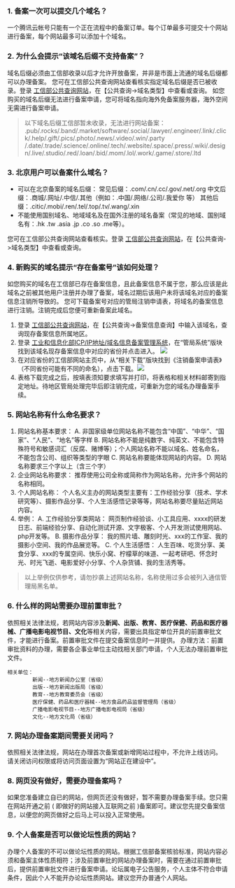 
### 1. 备案一次可以提交几个域名？

一个腾讯云帐号只能有一个正在流程中的备案订单。每个订单最多可提交十个网站进行备案，每个网站最多可以添加十个域名。

### 2. 为什么会提示“该域名后缀不支持备案”？

域名后缀必须由工信部收录以后才允许开放备案，并非是市面上流通的域名后缀都可以办理备案。
您可在工信部公共查询网站查看核实指定域名后缀是否已被收录。登录 [工信部公共查询网站](http://www.miitbeian.gov.cn/publish/query/indexFirst.action)，在【公共查询->域名类型】中查看或查询。
如您购买的域名后缀无法进行备案申请，您可将域名指向海外免备案服务器，海外空间无需进行备案申请。
>以下域名后缀工信部暂未收录，无法进行网站备案：
 .pub/.rocks/.band/.market/software/.social/.lawyer/.engineer/.link/.click/.help/.gift/.pics/.photo/.news/.video/.win/.party
 /.date/.trade/.science/.online/.tech/.website/.space/.press/.wiki/.design/.live/.studio/.red/.loan/.bid/.mom/.lol/.work/.game/.store/.ltd 

### 3. 北京用户可以备案什么域名？

- 可以在北京备案的域名后缀：
  常见后缀：.com/.cn/.cc/.gov/.net/.org
	中文后缀：.商城/.网址/.中信/.其他（例如：.中国/.网络/.公司/.我爱你 等）
	其他后缀：.citic/.mobi/.ren/.tel/.top/.tv/.wang/.xin
- 不能使用国别域名、地域域名及在国外注册的域名备案（常见的地域、国别域名有：.hk .tw .asia .jp .co .so .me等）。

您可在工信部公共查询网站查看核实。登录 [工信部公共查询网站](http://www.miitbeian.gov.cn/publish/query/indexFirst.action)，在【公共查询->域名类型】中查看或查询。


### 4. 新购买的域名提示“存在备案号”该如何处理？

如您购买的域名在工信部已存在备案信息，且此备案信息不属于您，那么应该是此域名之前被其他用户注册并办理了备案，域名过期后该用户未将该域名对应的备案信息注销所导致的。
您可下载备案号对应的管局注销申请表，将域名的备案信息进行注销。注销完成后您便可重新备案此域名。

1. 登录 [工信部公共查询网站](http://www.miitbeian.gov.cn/publish/query/indexFirst.action)，在【公共查询->备案信息查询】中输入该域名，查询现存备案信息所属地区。
2. 登录 [工业和信息化部ICP/IP地址/域名信息备案管理系统](http://www.miitbeian.gov.cn/state/outPortal/loginPortal.action)，在“管局系统”版块找到该域名现存备案信息中对应的省份并点击进入。
![](https://mc.qcloudimg.com/static/img/d4e1b77361b56a2288af916447ce5cd6/xiugai2.jpg)
3. 在对应省份的工信部网站主页中，从“相关下载”版块找到《注销备案申请表》（不同省份可能有不同的命名），点击下载。![](https://mc.qcloudimg.com/static/img/96e39e60584e9a0aac169eef9f092ade/xiugai4.jpg)
4. 表格下载完成之后，按填表须知要求填写并打印，将表格和相关材料邮寄到指定地址。待地区管局处理完毕后即注销完成，可重新为您的域名办理备案手续。

### 5. 网站名称有什么命名要求？

1. 网站名称基本要求：
A. 非国家级单位网站名称不能包含“中国”、“中华”、“国家”、“人民”、“地名”等字样
B. 网站名称不能是纯数字、纯英文、不能包含特殊符号和敏感词汇（反腐、赌博等）；个人网站名称不能以域名、姓名命名，不能包含公司、组织等类型的字眼
C. 网站名称要能体现网站的内容。
D. 网站名称要求三个字以上（含三个字）
2. 企业网站名称要求：
推荐使用公司全称或简称作为网站名称，允许多个网站的名称相同。
3. 个人网站名称：
个人名义主办的网站类型主要有：工作经验分享（技术、学术研究等）、摄影作品分享、个人生活感悟记录等等，网站名称要尽量贴近网站内容。
4. 举例：
A. 工作经验分享类网站： 网页制作经验谈、小工具应用、xxxx的研发日志、前端经验分享、自动化测试开源、文字极客、个人开发测试使用网站、php开发等。
B. 摄影作品分享： 我的照片墙、雕刻时光、xxx的工作室、我的摄影小空间、我的作品展览等。
C. 个人生活感悟： 人生百味、吃货分享、美食分享、xxx的专属空间、快乐小窝、柠檬草的味道、一起考研吧、怀念时光、时光飞逝、电影爱好小分享、个人杂货铺、我的生活秀等。
>以上举例仅供参考，请勿抄袭上述网站名称，名称使用过多会被列入通信管理局黑名单。

### 6. 什么样的网站需要办理前置审批？

依照相关法律法规，若网站内容涉及**新闻、出版、教育、医疗保健、药品和医疗器械、广播电影电视节目、文化**等相关内容，需要出具指定单位开具的前置审批文件，才能进行备案。前置审批文件在提交备案信息时一并提供。
办理方法：前置审批资料的办理，需要各企事业单位主动找相关部门申请，个人无法办理前置审批文件。
```
相关单位：
		新闻--地方新闻办公室（省级）
		出版--地方新闻出版局（省级）
		教育--地方教育委员会（省级）
		医疗保健、药品和医疗器械--地方食品药品监督管理局（省级）
		广播电影电视节目--地方广播电影电视局（省级）
		文化--地方文化局（省级）
```
### 7. 网站办理备案期间需要关闭吗？
依照相关法律法规，网站在办理首次备案或新增网站过程中，不允许上线访问。
请关闭访问权限或将访问页面设置为“网站正在建设中”。


### 8. 网页没有做好，需要办理备案吗？
如果您准备建立自已的网站，但网页还没有做好，暂不需要办理备案手续。您只需在网站开通之前 ( 即做好的网站接入互联网之前 )备案即可。建议您先提交备案信息，以便您的网页做好之后马上可以投入正常使用。

### 9. 个人备案是否可以做论坛性质的网站？
办理个人备案的不可以做论坛性质的网站。根据工信部备案核验标准，网站内容必须和备案主体性质相符；涉及前置审批的网站办理备案时，需要在通过前置审批后，提供前置审批文件进行备案申请。论坛属电子公告服务，个人主体不符合申请条件，因此个人不能开办论坛性质网站。建议您开办普通个人网站。



